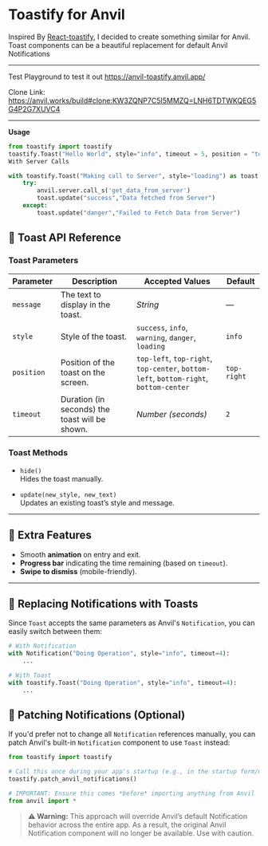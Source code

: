 # Toastify for Anvil

Inspired By [React-toastify](https://fkhadra.github.io/react-toastify/introduction/), I decided to create something similar for Anvil. Toast components can be a beautiful replacement for default Anvil Notifications

___
Test Playground to test it out https://anvil-toastify.anvil.app/

Clone Link: https://anvil.works/build#clone:KW3ZQNP7C5I5MMZQ=LNH6TDTWKQEG5G4P2G7XUVC4

___

**Usage**

```python
from toastify import toastify
toastify.Toast("Hello World", style="info", timeout = 5, position = "top-right")
With Server Calls

with toastify.Toast("Making call to Server", style="loading") as toast:
    try:
        anvil.server.call_s('get_data_from_server')
        toast.update("success","Data fetched from Server")
    except:
        toast.update("danger","Failed to Fetch Data from Server")
```

## 🍞 Toast API Reference

### Toast Parameters

| Parameter   | Description                                                                 | Accepted Values                                                                 | Default      |
|-------------|-----------------------------------------------------------------------------|----------------------------------------------------------------------------------|--------------|
| `message`   | The text to display in the toast.                                            | *String*                                                                         | —            |
| `style`     | Style of the toast.                                                         | `success`, `info`, `warning`, `danger`, `loading`                               | `info`       |
| `position`  | Position of the toast on the screen.                                        | `top-left`, `top-right`, `top-center`, `bottom-left`, `bottom-right`, `bottom-center` | `top-right` |
| `timeout`   | Duration (in seconds) the toast will be shown.                              | *Number (seconds)*                                                               | `2`          |

### Toast Methods

- `hide()`  
  Hides the toast manually.

- `update(new_style, new_text)`  
  Updates an existing toast’s style and message.

---

## 🎁 Extra Features

- Smooth **animation** on entry and exit.
- **Progress bar** indicating the time remaining (based on `timeout`).
- **Swipe to dismiss** (mobile-friendly).
  
---

## 🔁 Replacing Notifications with Toasts

Since `Toast` accepts the same parameters as Anvil's `Notification`, you can easily switch between them:

```python
# With Notification
with Notification("Doing Operation", style="info", timeout=4):
    ...

# With Toast
with toastify.Toast("Doing Operation", style="info", timeout=4):
    ...
```

## 🔧 Patching Notifications (Optional)

If you'd prefer not to change all `Notification` references manually, you can patch Anvil's built-in `Notification` component to use `Toast` instead:

```python
from toastify import toastify

# Call this once during your app's startup (e.g., in the startup form/module)
toastify.patch_anvil_notifications()

# IMPORTANT: Ensure this comes *before* importing anything from Anvil
from anvil import *
```

> **⚠️ Warning:** This approach will override Anvil’s default Notification behavior across the entire app. As a result, the original Anvil Notification component will no longer be available. Use with caution.
